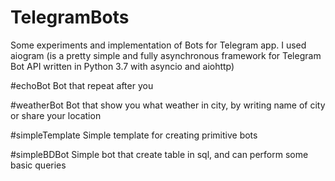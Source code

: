 # TelegramBots

Some experiments and implementation of Bots for Telegram app.
I used aiogram (is a pretty simple and fully asynchronous framework for Telegram Bot API written in Python 3.7 with asyncio and aiohttp)

#echoBot
Bot that repeat after you

#weatherBot
Bot that show you what weather in city, by writing name of city or share your location

#simpleTemplate
Simple template for creating primitive bots

#simpleBDBot
Simple bot that create table in sql, and can perform some basic queries
